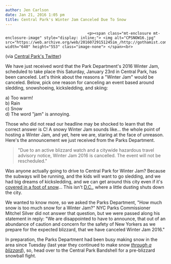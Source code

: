```yaml
---
author: Jen Carlson
date: Jan 21, 2016 1:05 pm
title: Central Park's Winter Jam Canceled Due To Snow
---
```


	
										<p><span class="mt-enclosure mt-enclosure-image" style="display: inline;"> <img alt="CPSNOW16.jpg" src="https://web.archive.org/web/20160729151245im_/http://gothamist.com/attachments/arts_jen/CPSNOW16.jpg" width="640" height="553" class="image-none"> </span><br>
<span class="photo_caption">(via <a href="https://web.archive.org/web/20160729151245/https://twitter.com/CentralParkNYC/status/689536326555820032">Central Park&apos;s Twitter</a>)</span></p>

<p>We have just received word that the Park Department&apos;s 2016 Winter Jam, scheduled to take place this Saturday, January 23rd in Central Park, has been canceled. Let&apos;s think about the reasons a &quot;Winter Jam&quot; would be canceled. Below, pick one reason for canceling an event based around sledding, snowshoeing, kicksledding, and skiing: </p>

<p>a) Too warm!<br>
b) Rain<br>
c) Snow<br>
d) The word &quot;jam&quot; is annoying.</p>

<p>Those who did not read our headline may be shocked to learn that the correct answer is C! A snowy Winter Jam sounds like... the whole point of hosting a Winter Jam, and yet, here we are, staring at the face of unreason. Here&apos;s the announcement we just received from the Parks Department.</p><blockquote>&quot;Due to an active blizzard watch and a citywide hazardous travel advisory notice, Winter Jam 2016 is cancelled. The event will not be rescheduled.&quot;</blockquote>Was anyone actually going to drive to Central Park for Winter Jam? Because the subways will be running, and the kids will want to go sledding, and we had big dreams of kicksledding, and we can get around this city even if it&apos;s <a href="https://web.archive.org/web/20160729151245/http://gothamist.com/2016/01/21/de_blasio_de_blizzard_2016.php">covered in a foot of snow</a>... This isn&apos;t <a href="https://web.archive.org/web/20160729151245/http://twitter.com/dcist">D.C.</a>, where a little dusting shuts down the city.<p></p>

<p>We wanted to know more, so we asked the Parks Department, &quot;How much snow is too much snow for a Winter Jam?&quot; NYC Parks Commissioner Mitchel Silver did not answer that question, but we were passed along his statement in reply: &quot;We are disappointed to have to announce, that out of an abundance of caution and concern for the safety of New Yorkers as we prepare for the expected blizzard, that we have canceled Winter Jam 2016.&quot;</p>

<p>In preparation, the Parks Department had been busy making snow in the area since Tuesday (last year they continued to make snow <a href="https://web.archive.org/web/20160729151245/http://gothamist.com/2014/01/21/they_are_making_snow_in_central_par.php"><em>through a blizzard</em></a>), so, head over to the Central Park Bandshell for a pre-blizzard snowball fight.</p>					
										
									
				